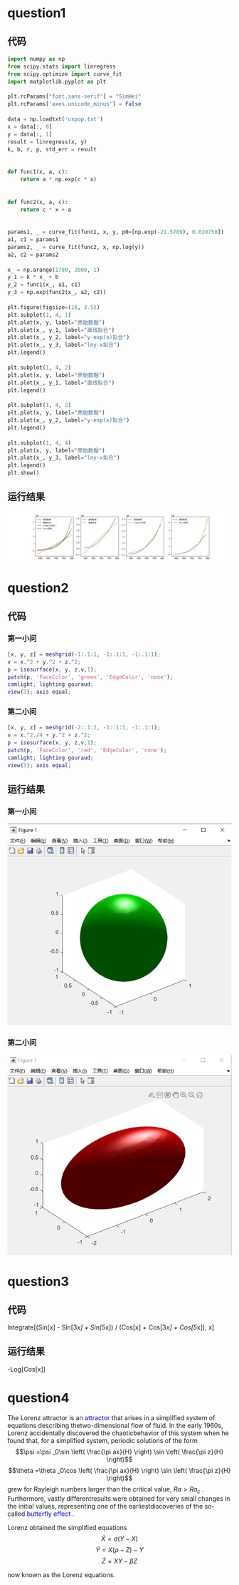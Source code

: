 # question1
## 代码
```python
import numpy as np
from scipy.stats import linregress
from scipy.optimize import curve_fit
import matplotlib.pyplot as plt

plt.rcParams["font.sans-serif"] = "SimHei"
plt.rcParams['axes.unicode_minus'] = False

data = np.loadtxt('uspop.txt')
x = data[:, 0]
y = data[:, 1]
result = linregress(x, y)
k, b, r, p, std_err = result


def func1(x, a, c):
    return a * np.exp(c * x)


def func2(x, a, c):
    return c * x + a


params1, _ = curve_fit(func1, x, y, p0=[np.exp(-21.5789), 0.020758])
a1, c1 = params1
params2, _ = curve_fit(func2, x, np.log(y))
a2, c2 = params2

x_ = np.arange(1780, 2000, 1)
y_1 = k * x_ + b
y_2 = func1(x_, a1, c1)
y_3 = np.exp(func2(x_, a2, c2))

plt.figure(figsize=(16, 3.5))
plt.subplot(1, 4, 1)
plt.plot(x, y, label="原始数据")
plt.plot(x_, y_1, label="直线拟合")
plt.plot(x_, y_2, label="y-exp(x)拟合")
plt.plot(x_, y_3, label="lny-x拟合")
plt.legend()

plt.subplot(1, 4, 2)
plt.plot(x, y, label="原始数据")
plt.plot(x_, y_1, label="直线拟合")
plt.legend()

plt.subplot(1, 4, 3)
plt.plot(x, y, label="原始数据")
plt.plot(x_, y_2, label="y-exp(x)拟合")
plt.legend()

plt.subplot(1, 4, 4)
plt.plot(x, y, label="原始数据")
plt.plot(x_, y_3, label="lny-x拟合")
plt.legend()
plt.show()
```
## 运行结果
![](question1.png)
# question2
## 代码
### 第一小问
```matlab
[x, y, z] = meshgrid(-1:.1:1, -1:.1:1, -1:.1:1);
v = x.^2 + y.^2 + z.^2;
p = isosurface(x, y, z,v,1);
patch(p, 'FaceColor', 'green', 'EdgeColor', 'none');
camlight; lighting gouraud;
view(3); axis equal;
```
### 第二小问
```matlab
[x, y, z] = meshgrid(-2:.1:2, -1:.1:1, -1:.1:1);
v = x.^2./4 + y.^2 + z.^2;
p = isosurface(x, y, z,v,1);
patch(p, 'FaceColor', 'red', 'EdgeColor', 'none');
camlight; lighting gouraud;
view(3); axis equal;
```
## 运行结果
### 第一小问
![](question21.png)
### 第二小问
![](question22.png)

# question3
## 代码
Integrate[(Sin[x] - Sin[3*x] + Sin[5*x]) / (Cos[x] + Cos[3*x] + Cos[5*x]), x]
## 运行结果
-Log[Cos[x]] 
# question4
The Lorenz attractor is an <span style="color:blue">attractor</span> that arises in a simplified system of equations describing thetwo-dimensional flow of fluid. ln the early 1960s, Lorenz accidentally discovered the chaoticbehavior of this system when he found that, for a simplified system, periodic solutions of the form
$$\psi =\psi _0\sin \left( \frac{\pi ax}{H} \right) \sin \left( \frac{\pi z}{H} \right)$$
$$\theta =\theta _0\cos \left( \frac{\pi ax}{H} \right) \sin \left( \frac{\pi z}{H} \right)$$
grew for Rayleigh numbers larger than the critical value, $Ra>Ra_c$
. Furthermore, vastly differentresults were obtained for very small changes in the initial values, representing one of the earliestdiscoveries of the so-called <span style="color:blue">butterfly effect</span> .

Lorenz obtained the simplified equations
$$\dot{X}=\sigma \left( Y-X \right)$$
$$\dot{Y}=X\left( \rho -Z \right) -Y$$
$$\dot{Z}=XY-\beta Z$$

now known as the Lorenz equations.